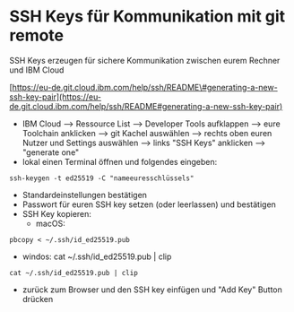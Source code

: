 # SSH Keys für Kommunikation mit git remote

SSH Keys erzeugen für sichere Kommunikation zwischen eurem Rechner und IBM Cloud 

[https://eu-de.git.cloud.ibm.com/help/ssh/README\#generating-a-new-ssh-key-pair](https://eu-de.git.cloud.ibm.com/help/ssh/README#generating-a-new-ssh-key-pair)

* IBM Cloud --&gt; Ressource List --&gt; Developer Tools aufklappen --&gt; eure Toolchain anklicken --&gt; git Kachel auswählen --&gt; rechts oben euren Nutzer und Settings auswählen --&gt; links "SSH Keys" anklicken --&gt; "generate one"
* lokal einen Terminal öffnen und folgendes eingeben:

```text
ssh-keygen -t ed25519 -C "nameeuresschlüssels"
```

* Standardeinstellungen bestätigen
* Passwort für euren SSH key setzen \(oder leerlassen\) und bestätigen
* SSH Key kopieren:
  * macOS:

```text
pbcopy < ~/.ssh/id_ed25519.pub
```

* windos: cat ~/.ssh/id\_ed25519.pub \| clip

```text
cat ~/.ssh/id_ed25519.pub | clip
```

* zurück zum Browser und den SSH key einfügen und "Add Key" Button drücken

